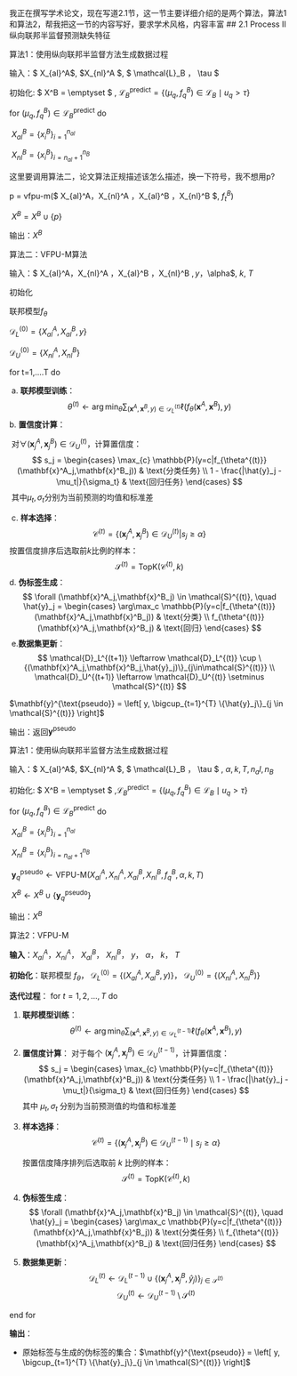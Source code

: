 

我正在撰写学术论文，现在写道2.1节，这一节主要详细介绍的是两个算法，算法1和算法2，帮我把这一节的内容写好，要求学术风格，内容丰富
\## 2.1 Process II 纵向联邦半监督预测缺失特征



算法1：使用纵向联邦半监督方法生成数据过程

输入：$ X_{al}^A$,  $X_{nl}^A $, $ \mathcal{L}_B $，$ \tau $

初始化: $ X^B = \emptyset $ , $\mathcal{L}_B^{\text{predict}} = \{ (\mu_q, f^B_q) \in \mathcal{L}_B \mid u_q > \tau \}$

for $(\mu_q, f^B_q) \in \mathcal{L}_B^{\text{predict}}$ do

​	$X_{al}^{B}=\{x_{i}^{B}\}_{i=1}^{{{n}_{al}}}$

​	$X_{nl}^{B}=\{x_{i}^{B}\}_{i={{n}_{al}}+1}^{{{n}_{B}}}$

   这里要调用算法二，论文算法正规描述该怎么描述，换一下符号，我不想用p?

   p = vfpu-m($ X_{al}^A$，$X_{nl}^A $，$X_{al}^B $，$X_{nl}^B $, $f^B_t$)

​	${{X}^{B}}={{X}^{B}}\cup \{p\}$

输出：${{X}^{B}}$

算法二：VFPU-M算法

输入：$ X_{al}^A$，$X_{nl}^A $，$X_{al}^B $，$X_{nl}^B $, y，$\alpha$, $k$, $T$

初始化

联邦模型$f_\theta$

$\mathsf{\mathcal{D}}_{L}^{(0)} = \{ X_{al}^A, X_{al}^B, y \}$

$\mathsf{\mathcal{D}}_{U}^{(0)} = \{ X_{nl}^A, X_{nl}^B \}$

for t=1,....T do

​	a. **联邦模型训练**：
$$
\theta^{(t)} \leftarrow \arg\min_\theta \sum_{(\mathbf{x}^A,\mathbf{x}^B,y)\in\mathcal{D}_L^{(t)}} \ell(f_\theta(\mathbf{x}^A,\mathbf{x}^B), y)
$$
​	b. **置信度计算**：

​	对$\forall (\mathbf{x}^A_j,\mathbf{x}^B_j) \in \mathcal{D}_U^{(t)}$，计算置信度：
$$
s_j = \begin{cases} 
\max_{c} \mathbb{P}(y=c|f_{\theta^{(t)}}(\mathbf{x}^A_j,\mathbf{x}^B_j)) & \text{分类任务} \\
1 - \frac{|\hat{y}_j - \mu_t|}{\sigma_t} & \text{回归任务}
\end{cases}
$$
​	其中$\mu_t,\sigma_t$分别为当前预测的均值和标准差

​	c. **样本选择**：
$$
\mathcal{C}^{(t)} = \{ (\mathbf{x}^A_j,\mathbf{x}^B_j) \in \mathcal{D}_U^{(t)} | s_j \geq \alpha \}
$$
​	按置信度排序后选取前$k$比例的样本：
$$
\mathcal{S}^{(t)} = \text{TopK}(\mathcal{C}^{(t)}, k)
$$
​	d. **伪标签生成**：
$$
\forall (\mathbf{x}^A_j,\mathbf{x}^B_j) \in \mathcal{S}^{(t)}, \quad \hat{y}_j = \begin{cases}
\arg\max_c \mathbb{P}(y=c|f_{\theta^{(t)}}(\mathbf{x}^A_j,\mathbf{x}^B_j)) & \text{分类} \\
f_{\theta^{(t)}}(\mathbf{x}^A_j,\mathbf{x}^B_j) & \text{回归}
\end{cases}
$$
​	e.**数据集更新**：
$$
\mathcal{D}_L^{(t+1)} \leftarrow \mathcal{D}_L^{(t)} \cup \{(\mathbf{x}^A_j,\mathbf{x}^B_j,\hat{y}_j)\}_{j\in\mathcal{S}^{(t)}} \\
\mathcal{D}_U^{(t+1)} \leftarrow \mathcal{D}_U^{(t)} \setminus \mathcal{S}^{(t)}
$$




$\mathbf{y}^{\text{pseudo}} = \left[ y, \bigcup_{t=1}^{T} \{\hat{y}_j\}_{j \in \mathcal{S}^{(t)}} \right]$

输出：返回$\mathbf{y}^{\text{pseudo}}$







算法1：使用纵向联邦半监督方法生成数据过程

输入：$ X_{al}^A$,  $X_{nl}^A $, $ \mathcal{L}_B $，$ \tau $ , $\alpha, k, T,n_al,n_B$

初始化: $ X^B = \emptyset $ ,$\mathcal{L}_B^{\text{predict}} = \{ (\mu_q, f^B_q) \in \mathcal{L}_B \mid u_q > \tau \}$

for $(\mu_q, f^B_q) \in \mathcal{L}_B^{\text{predict}}$ do

​		$X_{al}^{B}=\{x_{i}^{B}\}_{i=1}^{{{n}_{al}}}$    

​		$X_{nl}^{B}=\{x_{i}^{B}\}_{i={{n}_{al}}+1}^{{{n}_{B}}}$ 

​       $\mathbf{y}_q^{\text{pseudo}} \leftarrow \text{VFPU-M}(X_{al}^A, X_{nl}^A, X_{al}^B, X_{nl}^B, f^B_q, \alpha, k, T)$  

​      ${{X}^{B}} \leftarrow {{X}^{B}}\cup \{\mathbf{y}_q^{\text{pseudo}}\}$

输出：${{X}^{B}}$



算法2：VFPU-M

**输入**：$X_{al}^A$，$X_{nl}^A$， $X_{al}^B$， $X_{nl}^B$， $y$， $\alpha$， $k$， $T$

**初始化**：联邦模型 $f_\theta$， $\mathcal{D}_{L}^{(0)} = \{ (X_{al}^A, X_{al}^B, y) \}$， $\mathcal{D}_{U}^{(0)} = \{ (X_{nl}^A, X_{nl}^B) \}$

**迭代过程**：
for $t=1,2,...,T$ do

1. **联邦模型训练**：
   $$
   \theta^{(t)} \leftarrow \arg\min_\theta \sum_{(\mathbf{x}^A,\mathbf{x}^B,y)\in\mathcal{D}_L^{(t-1)}} \ell(f_\theta(\mathbf{x}^A,\mathbf{x}^B), y)
   $$

2. **置信度计算**：
   对于每个 $(\mathbf{x}^A_j,\mathbf{x}^B_j) \in \mathcal{D}_U^{(t-1)}$，计算置信度：
   $$
   s_j = \begin{cases} 
   \max_{c} \mathbb{P}(y=c|f_{\theta^{(t)}}(\mathbf{x}^A_j,\mathbf{x}^B_j)) & \text{分类任务} \\
   1 - \frac{|\hat{y}_j - \mu_t|}{\sigma_t} & \text{回归任务}
   \end{cases}
   $$
   其中 $\mu_t, \sigma_t$ 分别为当前预测值的均值和标准差

3. **样本选择**：
   $$
   \mathcal{C}^{(t)} = \{ (\mathbf{x}^A_j,\mathbf{x}^B_j) \in \mathcal{D}_U^{(t-1)} \mid s_j \geq \alpha \}
   $$
   
   按置信度降序排列后选取前 $k$ 比例的样本：
   $$
   \mathcal{S}^{(t)} = \text{TopK}(\mathcal{C}^{(t)}, k)
   $$

4. **伪标签生成**：
   $$
   \forall (\mathbf{x}^A_j,\mathbf{x}^B_j) \in \mathcal{S}^{(t)}, \quad \hat{y}_j = \begin{cases}
   \arg\max_c \mathbb{P}(y=c|f_{\theta^{(t)}}(\mathbf{x}^A_j,\mathbf{x}^B_j)) & \text{分类任务} \\
   f_{\theta^{(t)}}(\mathbf{x}^A_j,\mathbf{x}^B_j) & \text{回归任务}
   \end{cases}
   $$

5. **数据集更新**：
   $$
   \mathcal{D}_L^{(t)} \leftarrow \mathcal{D}_L^{(t-1)} \cup \{(\mathbf{x}^A_j,\mathbf{x}^B_j,\hat{y}_j)\}_{j\in\mathcal{S}^{(t)}}
   $$
   $$
   \mathcal{D}_U^{(t)} \leftarrow \mathcal{D}_U^{(t-1)} \setminus \mathcal{S}^{(t)}
   $$

end for

**输出**：
- 原始标签与生成的伪标签的集合：$\mathbf{y}^{\text{pseudo}} = \left[ y, \bigcup_{t=1}^{T} \{\hat{y}_j\}_{j \in \mathcal{S}^{(t)}} \right]$
